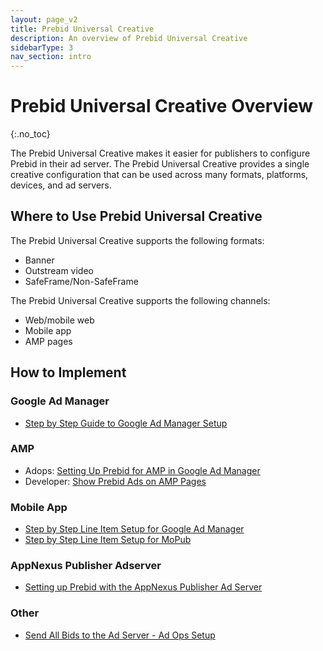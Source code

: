 ```yaml
---
layout: page_v2
title: Prebid Universal Creative
description: An overview of Prebid Universal Creative
sidebarType: 3
nav_section: intro
---
```


<div class="bs-docs-section" markdown="1">

# Prebid Universal Creative Overview
{:.no_toc}

The Prebid Universal Creative makes it easier for publishers to configure Prebid in their ad server. The Prebid Universal Creative provides a single creative configuration that can be used across many formats, platforms, devices, and ad servers.

## Where to Use Prebid Universal Creative

The Prebid Universal Creative supports the following formats:

- Banner
- Outstream video
- SafeFrame/Non-SafeFrame

The Prebid Universal Creative supports the following channels:

- Web/mobile web
- Mobile app
- AMP pages

## How to Implement

### Google Ad Manager

- [Step by Step Guide to Google Ad Manager Setup]({{site.baseurl}}/adops/step-by-step.html)

### AMP

- Adops: [Setting Up Prebid for AMP in Google Ad Manager]({{site.baseurl}}/adops/setting-up-prebid-for-amp-in-dfp.html)
- Developer: [Show Prebid Ads on AMP Pages]({{site.baseurl}}/dev-docs/show-prebid-ads-on-amp-pages.html)

### Mobile App

- [Step by Step Line Item Setup for Google Ad Manager]({{site.baseurl}}/prebid-mobile/adops-line-item-setup-dfp.html)
- [Step by Step Line Item Setup for MoPub]({{site.baseurl}}/prebid-mobile/adops-line-item-setup-mopub.html)

### AppNexus Publisher Adserver

- [Setting up Prebid with the AppNexus Publisher Ad Server]({{site.baseurl}}/adops/setting-up-prebid-with-the-appnexus-ad-server.html)

### Other
- [Send All Bids to the Ad Server - Ad Ops Setup]({{site.baseurl}}/adops/send-all-bids-adops.html)
